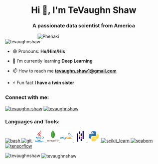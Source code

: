 
<h1 align="center">Hi 👋, I'm TeVaughn Shaw</h1>
<h3 align="center">A passionate data scientist from America</h3>
<img align="right" alt="Phenaki" width="400" src="https://upload.wikimedia.org/wikipedia/commons/thumb/a/a2/Phenakistoscope_3g07690a.gif/480px-Phenakistoscope_3g07690a.gif">
<p align="left"> <img src="https://komarev.com/ghpvc/?username=tevaughnshaw&label=Profile%20views&color=0e75b6&style=flat" alt="tevaughnshaw" /> </p>

- 😄 Pronouns: **He/Him/His**

- 🌱 I’m currently learning **Deep Learning**

- 📫 How to reach me **tevaughn.shaw1@gmail.com**

- ⚡ Fun fact **I have a twin sister**

<h3 align="left">Connect with me:</h3>
<p align="left">
<a href="https://linkedin.com/in/tevaughn-shaw" target="blank"><img align="center" src="https://raw.githubusercontent.com/rahuldkjain/github-profile-readme-generator/master/src/images/icons/Social/linked-in-alt.svg" alt="tevaughn-shaw" height="30" width="40" /></a>
<a href="https://instagram.com/tevaughnshaw" target="blank"><img align="center" src="https://raw.githubusercontent.com/rahuldkjain/github-profile-readme-generator/master/src/images/icons/Social/instagram.svg" alt="tevaughnshaw" height="30" width="40" /></a>
</p>

<h3 align="left">Languages and Tools:</h3>
<p align="left"> <a href="https://www.gnu.org/software/bash/" target="_blank" rel="noreferrer"> <img src="https://www.vectorlogo.zone/logos/gnu_bash/gnu_bash-icon.svg" alt="bash" width="40" height="40"/> </a> <a href="https://git-scm.com/" target="_blank" rel="noreferrer"> <img src="https://www.vectorlogo.zone/logos/git-scm/git-scm-icon.svg" alt="git" width="40" height="40"/> </a> <a href="https://www.java.com" target="_blank" rel="noreferrer"> <img src="https://raw.githubusercontent.com/devicons/devicon/master/icons/java/java-original.svg" alt="java" width="40" height="40"/> </a> <a href="https://www.mongodb.com/" target="_blank" rel="noreferrer"> <img src="https://raw.githubusercontent.com/devicons/devicon/master/icons/mongodb/mongodb-original-wordmark.svg" alt="mongodb" width="40" height="40"/> </a> <a href="https://www.mysql.com/" target="_blank" rel="noreferrer"> <img src="https://raw.githubusercontent.com/devicons/devicon/master/icons/mysql/mysql-original-wordmark.svg" alt="mysql" width="40" height="40"/> </a> <a href="https://pandas.pydata.org/" target="_blank" rel="noreferrer"> <img src="https://raw.githubusercontent.com/devicons/devicon/2ae2a900d2f041da66e950e4d48052658d850630/icons/pandas/pandas-original.svg" alt="pandas" width="40" height="40"/> </a> <a href="https://www.python.org" target="_blank" rel="noreferrer"> <img src="https://raw.githubusercontent.com/devicons/devicon/master/icons/python/python-original.svg" alt="python" width="40" height="40"/> </a> <a href="https://scikit-learn.org/" target="_blank" rel="noreferrer"> <img src="https://upload.wikimedia.org/wikipedia/commons/0/05/Scikit_learn_logo_small.svg" alt="scikit_learn" width="40" height="40"/> </a> <a href="https://seaborn.pydata.org/" target="_blank" rel="noreferrer"> <img src="https://seaborn.pydata.org/_images/logo-mark-lightbg.svg" alt="seaborn" width="40" height="40"/> </a> <a href="https://www.tensorflow.org" target="_blank" rel="noreferrer"> <img src="https://www.vectorlogo.zone/logos/tensorflow/tensorflow-icon.svg" alt="tensorflow" width="40" height="40"/> </a> </p>

<p><img align="left" src="https://github-readme-stats.vercel.app/api/top-langs?username=tevaughnshaw&show_icons=true&locale=en&layout=compact" alt="tevaughnshaw" /></p>

<p>&nbsp;<img align="center" src="https://github-readme-stats.vercel.app/api?username=tevaughnshaw&show_icons=true&locale=en" alt="tevaughnshaw" /></p>

